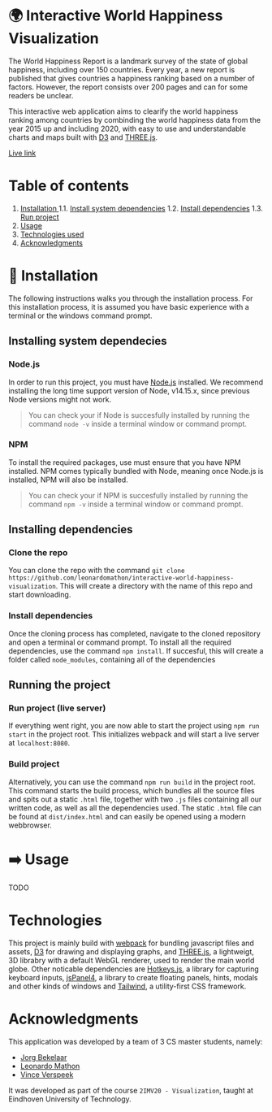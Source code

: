 
# :earth_africa: Interactive World Happiness Visualization
The World Happiness Report is a landmark survey of the state of global happiness, including over 150 countries. Every year, a new report is published that gives countries a happiness ranking based on a number of factors. However, the report consists over 200 pages and can for some readers be unclear. 

This interactive web application aims to clearify the world happiness ranking among countries by combinding the world happiness data from the year 2015 up and including 2020, with easy to use and understandable charts and maps built with [D3](https://github.com/d3/d3) and [THREE.js](https://github.com/mrdoob/three.js/).

[Live link](https://world-happiness.leonardomathon.nl)

# Table of contents
1. [ Installation ](https://github.com/leonardomathon/interactive-world-happiness-visualization#wrench-installation)
	1.1. [Install system dependencies](https://github.com/leonardomathon/interactive-world-happiness-visualization#installing-system-dependecies)
	1.2. [Install dependencies](https://github.com/leonardomathon/interactive-world-happiness-visualization#installing-dependencies)
	1.3. [Run project](https://github.com/leonardomathon/interactive-world-happiness-visualization#running-the-project)
2.  [Usage](https://github.com/leonardomathon/interactive-world-happiness-visualization#arrow_right-usage)
3. [Technologies used](https://github.com/leonardomathon/interactive-world-happiness-visualization#technologies)
4. [Acknowledgments](https://github.com/leonardomathon/interactive-world-happiness-visualization#acknowledgments)


# :wrench: Installation
The following instructions walks you through the installation process. For this installation process, it is assumed you have basic experience with a terminal or the windows command prompt. 

## Installing system dependecies
### Node.js
In order to run this project, you must have [Node.js](https://github.com/nodejs/node) installed.  We recommend installing the long time support version of Node, v14.15.x, since previous Node versions might not work.
> You can check your if Node is succesfully installed by running the command `node -v` inside a terminal window or command prompt.

### NPM
To install the required packages, use must ensure that you have NPM installed. NPM comes typically bundled with Node, meaning once Node.js is installed, NPM will also be installed. 
> You can check your if NPM is succesfully installed by running the command `npm -v` inside a terminal window or command prompt.

## Installing dependencies
### Clone the repo
You can clone the repo with the command `git clone https://github.com/leonardomathon/interactive-world-happiness-visualization`. This will create a directory with the name of this repo and start downloading.

### Install dependencies
Once the cloning process has completed, navigate to the cloned repository and open a terminal or command prompt. To install all the required dependencies, use the command `npm install`. If succesful, this will create a folder called `node_modules`, containing all of the dependencies

## Running the project

### Run project (live server)
If everything went right, you are now able to start the project using `npm run start` in the project root. This initializes webpack and will start a live server at `localhost:8080`. 

### Build project
Alternatively, you can use the command `npm run build` in the project root. This command starts the build process, which bundles all the source files and spits out a static `.html` file, together with two `.js` files containing all our written code, as well as all the dependencies used. The static `.html` file can be found at `dist/index.html` and can easily be opened using a modern webbrowser.

# :arrow_right: Usage
TODO


# Technologies
This project is mainly build with [webpack](https://github.com/webpack/webpack) for bundling javascript files and assets, [D3](https://github.com/d3/d3) for drawing and displaying graphs,  and [THREE.js](https://github.com/mrdoob/three.js/), a lightweigt, 3D librabry with a default WebGL renderer, used to render the main world globe. Other noticable dependencies are [Hotkeys.js](https://github.com/jaywcjlove/hotkeys), a library for capturing keyboard inputs, [jsPanel4](https://github.com/Flyer53/jsPanel4), a library to create floating panels, hints, modals and other kinds of windows and [Tailwind](https://github.com/tailwindlabs/tailwindcss), a utility-first CSS framework.


# Acknowledgments
This application was developed by a team of 3 CS master students, namely:

 - [Jorg Bekelaar](https://github.com/jorgbekelaar)
 - [Leonardo Mathon](https://github.com/leonardomathon)
 - [Vince Verspeek](https://github.com/VinceVerspeek)

 It was developed as part of the course `2IMV20 - Visualization`, taught at Eindhoven University of Technology. 
